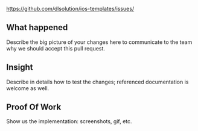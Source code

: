 https://github.com/dlsolution/ios-templates/issues/

## What happened

Describe the big picture of your changes here to communicate to the team why we should accept this pull request.

## Insight

Describe in details how to test the changes; referenced documentation is welcome as well.

## Proof Of Work

Show us the implementation: screenshots, gif, etc.
